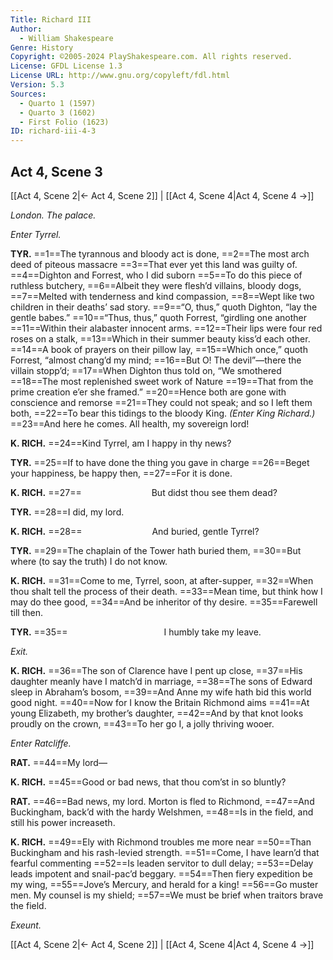 ```yaml
---
Title: Richard III
Author: 
  - William Shakespeare
Genre: History
Copyright: ©2005-2024 PlayShakespeare.com. All rights reserved.
License: GFDL License 1.3
License URL: http://www.gnu.org/copyleft/fdl.html
Version: 5.3
Sources:
  - Quarto 1 (1597)
  - Quarto 3 (1602)
  - First Folio (1623)
ID: richard-iii-4-3
---
```


## Act 4, Scene 3
[[Act 4, Scene 2|← Act 4, Scene 2]] | [[Act 4, Scene 4|Act 4, Scene 4 →]]

*London. The palace.*

*Enter Tyrrel.*

**TYR.**
==1==The tyrannous and bloody act is done,
==2==The most arch deed of piteous massacre
==3==That ever yet this land was guilty of.
==4==Dighton and Forrest, who I did suborn
==5==To do this piece of ruthless butchery,
==6==Albeit they were flesh’d villains, bloody dogs,
==7==Melted with tenderness and kind compassion,
==8==Wept like two children in their deaths’ sad story.
==9==“O, thus,” quoth Dighton, “lay the gentle babes.”
==10==“Thus, thus,” quoth Forrest, “girdling one another
==11==Within their alabaster innocent arms.
==12==Their lips were four red roses on a stalk,
==13==Which in their summer beauty kiss’d each other.
==14==A book of prayers on their pillow lay,
==15==Which once,” quoth Forrest, “almost chang’d my mind;
==16==But O! The devil”—there the villain stopp’d;
==17==When Dighton thus told on, “We smothered
==18==The most replenished sweet work of Nature
==19==That from the prime creation e’er she framed.”
==20==Hence both are gone with conscience and remorse
==21==They could not speak; and so I left them both,
==22==To bear this tidings to the bloody King.
*(Enter King Richard.)*
==23==And here he comes. All health, my sovereign lord!

**K. RICH.**
==24==Kind Tyrrel, am I happy in thy news?

**TYR.**
==25==If to have done the thing you gave in charge
==26==Beget your happiness, be happy then,
==27==For it is done.

**K. RICH.**
==27==        But didst thou see them dead?

**TYR.**
==28==I did, my lord.

**K. RICH.**
==28==        And buried, gentle Tyrrel?

**TYR.**
==29==The chaplain of the Tower hath buried them,
==30==But where (to say the truth) I do not know.

**K. RICH.**
==31==Come to me, Tyrrel, soon, at after-supper,
==32==When thou shalt tell the process of their death.
==33==Mean time, but think how I may do thee good,
==34==And be inheritor of thy desire.
==35==Farewell till then.

**TYR.**
==35==           I humbly take my leave.

*Exit.*

**K. RICH.**
==36==The son of Clarence have I pent up close,
==37==His daughter meanly have I match’d in marriage,
==38==The sons of Edward sleep in Abraham’s bosom,
==39==And Anne my wife hath bid this world good night.
==40==Now for I know the Britain Richmond aims
==41==At young Elizabeth, my brother’s daughter,
==42==And by that knot looks proudly on the crown,
==43==To her go I, a jolly thriving wooer.

*Enter Ratcliffe.*

**RAT.**
==44==My lord⁠—

**K. RICH.**
==45==Good or bad news, that thou com’st in so bluntly?

**RAT.**
==46==Bad news, my lord. Morton is fled to Richmond,
==47==And Buckingham, back’d with the hardy Welshmen,
==48==Is in the field, and still his power increaseth.

**K. RICH.**
==49==Ely with Richmond troubles me more near
==50==Than Buckingham and his rash-levied strength.
==51==Come, I have learn’d that fearful commenting
==52==Is leaden servitor to dull delay;
==53==Delay leads impotent and snail-pac’d beggary.
==54==Then fiery expedition be my wing,
==55==Jove’s Mercury, and herald for a king!
==56==Go muster men. My counsel is my shield;
==57==We must be brief when traitors brave the field.

*Exeunt.*

[[Act 4, Scene 2|← Act 4, Scene 2]] | [[Act 4, Scene 4|Act 4, Scene 4 →]]